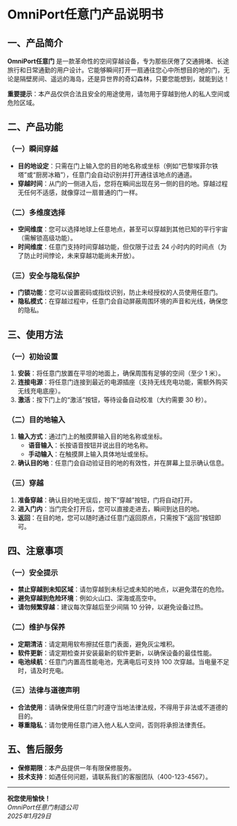 # OmniPort任意门产品说明书

## 一、产品简介
**OmniPort任意门** 是一款革命性的空间穿越设备，专为那些厌倦了交通拥堵、长途旅行和日常通勤的用户设计。它能够瞬间打开一扇通往您心中所想目的地的门，无论是隔壁房间、遥远的海岛，还是异世界的奇幻森林，只要您能想到，就能到达！

**重要提示**：本产品仅供合法且安全的用途使用，请勿用于穿越到他人的私人空间或危险区域。

## 二、产品功能

### （一）瞬间穿越
- **目的地设定**：只需在门上输入您的目的地名称或坐标（例如“巴黎埃菲尔铁塔”或“厨房冰箱”），任意门会自动识别并打开通往该地点的通道。
- **穿越时间**：从门的一侧进入后，您将在瞬间出现在另一侧的目的地。穿越过程无任何不适感，就像穿过一扇普通的门一样。

### （二）多维度选择
- **空间维度**：您可以选择地球上任意地点，甚至可以穿越到其他已知的平行宇宙（需解锁高级功能）。
- **时间维度**：任意门支持时间穿越功能，但仅限于过去 24 小时内的时间点（为了防止时间悖论，未来穿越功能尚未开放）。

### （三）安全与隐私保护
- **门锁功能**：您可以设置密码或指纹识别，防止未经授权的人员使用任意门。
- **隐私模式**：在穿越过程中，任意门会自动屏蔽周围环境的声音和光线，确保您的隐私。

## 三、使用方法

### （一）初始设置
1. **安装**：将任意门放置在平坦的地面上，确保周围有足够的空间（至少 1 米）。
2. **连接电源**：将任意门连接到最近的电源插座（支持无线充电功能，需额外购买无线充电底座）。
3. **激活**：按下门上的“激活”按钮，等待设备自动校准（大约需要 30 秒）。

### （二）目的地输入
1. **输入方式**：通过门上的触摸屏输入目的地名称或坐标。
   - **语音输入**：长按语音按钮并说出目的地名称。
   - **手动输入**：在触摸屏上输入具体地址或坐标。
2. **确认目的地**：任意门会自动验证目的地的有效性，并在屏幕上显示确认信息。

### （三）穿越
1. **准备穿越**：确认目的地无误后，按下“穿越”按钮，门将自动打开。
2. **进入门内**：当门完全打开后，您可以直接走进去，瞬间到达目的地。
3. **返回**：在目的地，您可以随时通过任意门返回原点，只需按下“返回”按钮即可。

## 四、注意事项

### （一）安全提示
- **禁止穿越到未知区域**：请勿穿越到未标记或未知的地点，以避免潜在的危险。
- **避免穿越到危险环境**：例如火山口、深海或高空中。
- **请勿频繁穿越**：建议每次穿越后至少间隔 10 分钟，以避免设备过热。

### （二）维护与保养
- **定期清洁**：请定期用软布擦拭任意门表面，避免灰尘堆积。
- **软件更新**：请定期检查并安装最新的软件更新，以确保设备的最佳性能。
- **电池续航**：任意门内置高性能电池，充满电后可支持 100 次穿越。当电量不足时，请及时充电。

### （三）法律与道德声明
- **合法使用**：请确保使用任意门时遵守当地法律法规，不得用于非法或不道德的目的。
- **尊重隐私**：请勿使用任意门进入他人私人空间，否则将承担法律责任。

## 五、售后服务
- **保修期限**：本产品提供一年有限保修服务。
- **技术支持**：如遇任何问题，请联系我们的客服团队（400-123-4567）。
---

**祝您使用愉快！**  
_OmniPort任意门制造公司_  
_2025年1月29日_